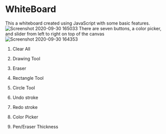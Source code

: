 # WhiteBoard
This a whiteboard created using JavaScript with some basic features.
![Screenshot 2020-09-30 165033](https://user-images.githubusercontent.com/60533447/94751307-18dda780-033d-11eb-8fc9-75c49e7d50fd.png)
There are seven buttons, a color picker, and slider from left to right on top of the canvas
![Screenshot 2020-09-30 164353](https://user-images.githubusercontent.com/60533447/94751131-89d08f80-033c-11eb-9288-19a7d91974b5.png)
1. Clear All

2. Drawing Tool

3. Eraser

4. Rectangle Tool

5. Circle Tool

6. Undo stroke

7. Redo stroke

8. Color Picker

9. Pen/Eraser Thickness
